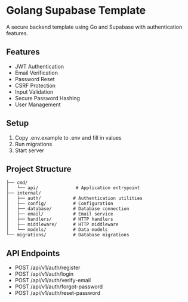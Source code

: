 # Golang Supabase Template

A secure backend template using Go and Supabase with authentication features.

## Features
- JWT Authentication
- Email Verification
- Password Reset
- CSRF Protection
- Input Validation
- Secure Password Hashing
- User Management

## Setup
1. Copy .env.example to .env and fill in values
2. Run migrations
3. Start server

## Project Structure
```
├── cmd/
│   └── api/              # Application entrypoint
├── internal/
│   ├── auth/            # Authentication utilities
│   ├── config/          # Configuration
│   ├── database/        # Database connection
│   ├── email/           # Email service
│   ├── handlers/        # HTTP handlers
│   ├── middleware/      # HTTP middleware
│   └── models/          # Data models
└── migrations/          # Database migrations
```

## API Endpoints
- POST /api/v1/auth/register
- POST /api/v1/auth/login
- POST /api/v1/auth/verify-email
- POST /api/v1/auth/forgot-password
- POST /api/v1/auth/reset-password